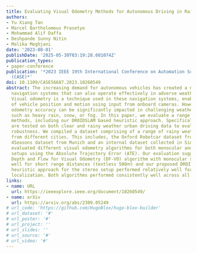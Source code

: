 ```yaml
---
title: Evaluating Visual Odometry Methods for Autonomous Driving in Rain
authors:
- Yu Xiang Tan
- Marcel Bartholomeus Prasetyo
- Mohammad Alif Daffa
- Deshpande Sunny Nitin
- Malika Meghjani
date: '2023-08-01'
publishDate: '2025-05-30T03:19:28.601074Z'
publication_types:
- paper-conference
publication: '*2023 IEEE 19th International Conference on Automation Science and Engineering
  (CASE)*'
doi: 10.1109/CASE56687.2023.10260549
abstract: The increasing demand for autonomous vehicles has created a need for robust
  navigation systems that can also operate effectively in adverse weather conditions.
  Visual odometry is a technique used in these navigation systems, enabling the estimation
  of vehicle position and motion using input from onboard cameras. However, visual
  odometry accuracy can be significantly impacted in challenging weather conditions,
  such as heavy rain, snow, or fog. In this paper, we evaluate a range of visual odometry
  methods, including our DROIDSLAM based heuristic approach. Specifically, these algorithms
  are tested on both clear and rainy weather urban driving data to evaluate their
  robustness. We compiled a dataset comprising of a range of rainy weather conditions
  from different cities. This includes, the Oxford Robotcar dataset from Oxford, the
  4Seasons dataset from Munich and an internal dataset collected in Singapore. We
  evaluated different visual odometry algorithms for both monocular and stereo camera
  setups using the Absolute Trajectory Error (ATE). Our evaluation suggests that the
  Depth and Flow for Visual Odometry (DF-VO) algorithm with monocular setup worked
  well for short range distances (textless 500𝑚) and our proposed DROID-SLAM based
  heuristic approach for the stereo setup performed relatively well for long-term
  localization. Both algorithms performed consistently well across all rain conditions.
links:
- name: URL
  url: https://ieeexplore.ieee.org/document/10260549/
- name: arXiv
  url: https://arxiv.org/abs/2309.05249
# url_code: 'https://github.com/HugoBlox/hugo-blox-builder'
# url_dataset: '#'
# url_poster: '#'
# url_project: ''
# url_slides: ''
# url_source: '#'
# url_video: '#'
---
```


